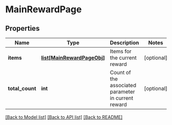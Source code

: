 # MainRewardPage

## Properties
Name | Type | Description | Notes
------------ | ------------- | ------------- | -------------
**items** | [**list[MainRewardPageObj]**](MainRewardPageObj.md) | Items for the current reward | [optional] 
**total_count** | **int** | Count of the associated parameter in current reward | [optional] 

[[Back to Model list]](../README.md#documentation-for-models) [[Back to API list]](../README.md#documentation-for-api-endpoints) [[Back to README]](../README.md)


